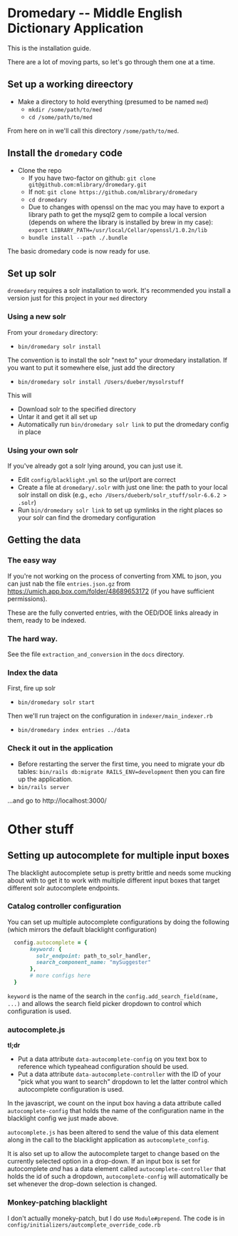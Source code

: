 # Dromedary -- Middle English Dictionary Application




This is the installation guide. 

There are a lot of moving parts, so let's go through them
one at a time.

## Set up a working direectory

  * Make a directory to hold everything (presumed to be named `med`)
    * `mkdir /some/path/to/med`
    * `cd /some/path/to/med`
    
From here on in we'll call this directory `/some/path/to/med`.

## Install the `dromedary` code
  * Clone the repo 
    * If you have two-factor on github: `git clone git@github.com:mlibrary/dromedary.git`
    * If not: `git clone https://github.com/mlibrary/dromedary`
    * `cd dromedary`
    * Due to changes with openssl on the mac you may have to export a library path to get the mysql2 gem to compile a local version (depends on where the library is installed by brew in my case): `export LIBRARY_PATH=/usr/local/Cellar/openssl/1.0.2n/lib`
    * `bundle install --path ./.bundle` 
    
The basic dromedary code is now ready for use.

## Set up solr

`dromedary` requires a solr installation to work. It's recommended you install
a version just for this project in your `med` directory

### Using a new solr

From your `dromedary` directory:

* `bin/dromedary solr install`

The convention is to install the solr "next to" your dromedary installation. If you 
want to put it somewhere else, just add the directory

* `bin/dromedary solr install /Users/dueber/mysolrstuff`

This will
* Download solr to the specified directory
* Untar it and get it all set up
* Automatically run `bin/dromedary solr link` to put the dromedary config in place

### Using your own solr

If you've already got a solr lying around, you can just use it.

* Edit `config/blacklight.yml` so the url/port are correct
* Create a file at `dromedary/.solr` with just one line: the path to your local solr install on disk
  (e.g., `echo /Users/dueberb/solr_stuff/solr-6.6.2 > .solr`)
* Run `bin/dromedary solr link` to set up symlinks in the right places so your solr can find the
  dromedary configuration
    
    
## Getting the data

### The easy way

If you're not working on the process of converting from XML to json, you
can just nab the file `entries.json.gz` from https://umich.app.box.com/folder/48689653172
(if you have sufficient permissions). 

These are the fully converted entries, with the OED/DOE links already in them,
ready to be indexed. 

### The hard way.

See the file `extraction_and_conversion` in the `docs` directory.
    

### Index the data

First, fire up solr

* `bin/dromedary solr start` 

Then we'll run traject on the configuration in `indexer/main_indexer.rb`

* `bin/dromedary index entries ../data`

### Check it out in the application

* Before restarting the server the first time, you need to migrate your db tables: `bin/rails db:migrate RAILS_ENV=development` then you can fire up the application.
* `bin/rails server`

...and go to http://localhost:3000/  
       
# Other stuff

## Setting up autocomplete for multiple input boxes

The blacklight autocomplete setup is pretty brittle and needs some mucking
about with to get it to work with multiple different input boxes that
target different solr autocomplete endpoints. 

### Catalog controller configuration

You can set up multiple autocomplete configurations by doing the following
(which mirrors the default blacklight configuration)

```ruby
  config.autocomplete = {
       keyword: {
         solr_endpoint: path_to_solr_handler,
         search_component_name: "mySuggester"
       },
       # more configs here
  }

```

`keyword` is the name of the search in the
`config.add_search_field(name, ...)` and allows the search field picker
dropdown to control which configuration is used.


### autocomplete.js

**tl;dr**

  * Put a data attribute `data-autocomplete-config` on you text box
    to reference which typeahead configuration should be used.
  * Put a data attribute `data-autocomplete-controller` with the ID of
    your "pick what you want to search" dropdown to let the latter
    control which autocomplete configuration is used.
    
In the javascript, we count on the input box having a data attribute called
`autocomplete-config` that holds the name of the configuration name
in the blacklight config we just made above.

`autocomplete.js` has been altered to send the value of this
data element along in the call to the blacklight application as `autocomplete_config`.

It is also set up to allow the autocomplete target to change based on the 
currently selected option in a drop-down. 
If an input box is set for autocomplete *and* has a data element called
`autocomplete-controller` that holds the id of such a dropdown, 
`autocomplete-config` will automatically be set whenever the drop-down
selection is changed.

### Monkey-patching blacklight

I don't actually moneky-patch, but I do use `Module#prepend`. The code
is in `config/initializers/autcomplete_override_code.rb`
